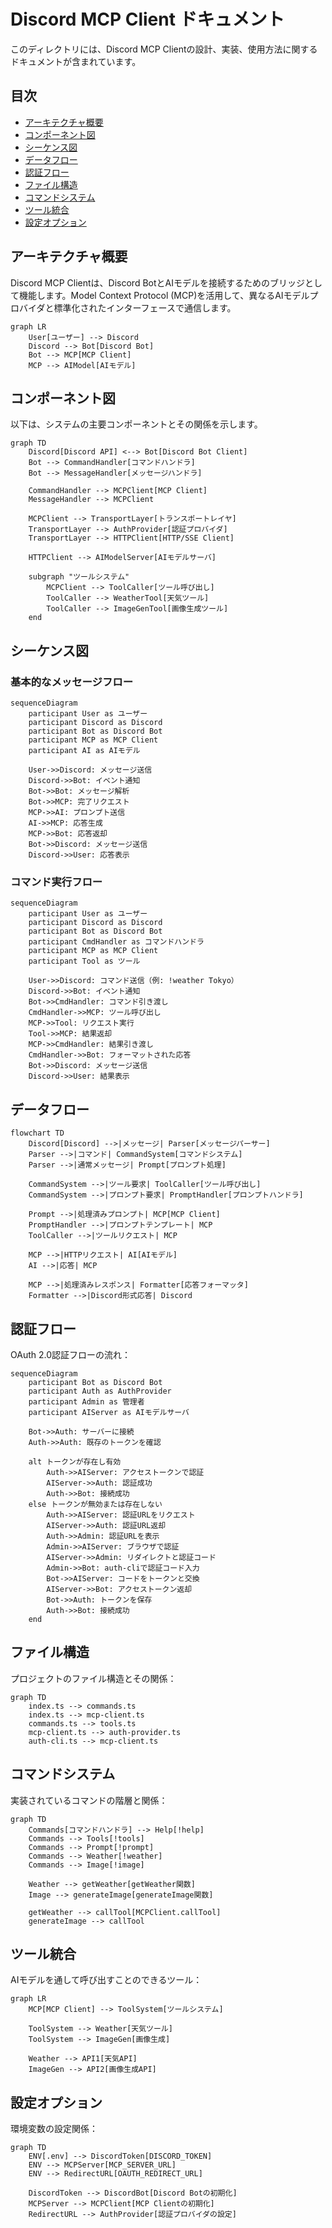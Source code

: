 # Discord MCP Client ドキュメント

このディレクトリには、Discord MCP Clientの設計、実装、使用方法に関するドキュメントが含まれています。

## 目次

- [アーキテクチャ概要](#アーキテクチャ概要)
- [コンポーネント図](#コンポーネント図)
- [シーケンス図](#シーケンス図)
- [データフロー](#データフロー)
- [認証フロー](#認証フロー)
- [ファイル構造](#ファイル構造)
- [コマンドシステム](#コマンドシステム)
- [ツール統合](#ツール統合)
- [設定オプション](#設定オプション)

## アーキテクチャ概要

Discord MCP Clientは、Discord BotとAIモデルを接続するためのブリッジとして機能します。Model Context Protocol (MCP)を活用して、異なるAIモデルプロバイダと標準化されたインターフェースで通信します。

```mermaid
graph LR
    User[ユーザー] --> Discord
    Discord --> Bot[Discord Bot]
    Bot --> MCP[MCP Client]
    MCP --> AIModel[AIモデル]
```

## コンポーネント図

以下は、システムの主要コンポーネントとその関係を示します。

```mermaid
graph TD
    Discord[Discord API] <--> Bot[Discord Bot Client]
    Bot --> CommandHandler[コマンドハンドラ]
    Bot --> MessageHandler[メッセージハンドラ]
    
    CommandHandler --> MCPClient[MCP Client]
    MessageHandler --> MCPClient
    
    MCPClient --> TransportLayer[トランスポートレイヤ]
    TransportLayer --> AuthProvider[認証プロバイダ]
    TransportLayer --> HTTPClient[HTTP/SSE Client]
    
    HTTPClient --> AIModelServer[AIモデルサーバ]
    
    subgraph "ツールシステム"
        MCPClient --> ToolCaller[ツール呼び出し]
        ToolCaller --> WeatherTool[天気ツール]
        ToolCaller --> ImageGenTool[画像生成ツール]
    end
```

## シーケンス図

### 基本的なメッセージフロー

```mermaid
sequenceDiagram
    participant User as ユーザー
    participant Discord as Discord
    participant Bot as Discord Bot
    participant MCP as MCP Client
    participant AI as AIモデル
    
    User->>Discord: メッセージ送信
    Discord->>Bot: イベント通知
    Bot->>Bot: メッセージ解析
    Bot->>MCP: 完了リクエスト
    MCP->>AI: プロンプト送信
    AI->>MCP: 応答生成
    MCP->>Bot: 応答返却
    Bot->>Discord: メッセージ送信
    Discord->>User: 応答表示
```

### コマンド実行フロー

```mermaid
sequenceDiagram
    participant User as ユーザー
    participant Discord as Discord
    participant Bot as Discord Bot
    participant CmdHandler as コマンドハンドラ
    participant MCP as MCP Client
    participant Tool as ツール
    
    User->>Discord: コマンド送信（例: !weather Tokyo）
    Discord->>Bot: イベント通知
    Bot->>CmdHandler: コマンド引き渡し
    CmdHandler->>MCP: ツール呼び出し
    MCP->>Tool: リクエスト実行
    Tool->>MCP: 結果返却
    MCP->>CmdHandler: 結果引き渡し
    CmdHandler->>Bot: フォーマットされた応答
    Bot->>Discord: メッセージ送信
    Discord->>User: 結果表示
```

## データフロー

```mermaid
flowchart TD
    Discord[Discord] -->|メッセージ| Parser[メッセージパーサー]
    Parser -->|コマンド| CommandSystem[コマンドシステム]
    Parser -->|通常メッセージ| Prompt[プロンプト処理]
    
    CommandSystem -->|ツール要求| ToolCaller[ツール呼び出し]
    CommandSystem -->|プロンプト要求| PromptHandler[プロンプトハンドラ]
    
    Prompt -->|処理済みプロンプト| MCP[MCP Client]
    PromptHandler -->|プロンプトテンプレート| MCP
    ToolCaller -->|ツールリクエスト| MCP
    
    MCP -->|HTTPリクエスト| AI[AIモデル]
    AI -->|応答| MCP
    
    MCP -->|処理済みレスポンス| Formatter[応答フォーマッタ]
    Formatter -->|Discord形式応答| Discord
```

## 認証フロー

OAuth 2.0認証フローの流れ：

```mermaid
sequenceDiagram
    participant Bot as Discord Bot
    participant Auth as AuthProvider
    participant Admin as 管理者
    participant AIServer as AIモデルサーバ
    
    Bot->>Auth: サーバーに接続
    Auth->>Auth: 既存のトークンを確認
    
    alt トークンが存在し有効
        Auth->>AIServer: アクセストークンで認証
        AIServer->>Auth: 認証成功
        Auth->>Bot: 接続成功
    else トークンが無効または存在しない
        Auth->>AIServer: 認証URLをリクエスト
        AIServer->>Auth: 認証URL返却
        Auth->>Admin: 認証URLを表示
        Admin->>AIServer: ブラウザで認証
        AIServer->>Admin: リダイレクトと認証コード
        Admin->>Bot: auth-cliで認証コード入力
        Bot->>AIServer: コードをトークンと交換
        AIServer->>Bot: アクセストークン返却
        Bot->>Auth: トークンを保存
        Auth->>Bot: 接続成功
    end
```

## ファイル構造

プロジェクトのファイル構造とその関係：

```mermaid
graph TD
    index.ts --> commands.ts
    index.ts --> mcp-client.ts
    commands.ts --> tools.ts
    mcp-client.ts --> auth-provider.ts
    auth-cli.ts --> mcp-client.ts
```

## コマンドシステム

実装されているコマンドの階層と関係：

```mermaid
graph TD
    Commands[コマンドハンドラ] --> Help[!help]
    Commands --> Tools[!tools]
    Commands --> Prompt[!prompt]
    Commands --> Weather[!weather]
    Commands --> Image[!image]
    
    Weather --> getWeather[getWeather関数]
    Image --> generateImage[generateImage関数]
    
    getWeather --> callTool[MCPClient.callTool]
    generateImage --> callTool
```

## ツール統合

AIモデルを通して呼び出すことのできるツール：

```mermaid
graph LR
    MCP[MCP Client] --> ToolSystem[ツールシステム]
    
    ToolSystem --> Weather[天気ツール]
    ToolSystem --> ImageGen[画像生成]
    
    Weather --> API1[天気API]
    ImageGen --> API2[画像生成API]
```

## 設定オプション

環境変数の設定関係：

```mermaid
graph TD
    ENV[.env] --> DiscordToken[DISCORD_TOKEN]
    ENV --> MCPServer[MCP_SERVER_URL]
    ENV --> RedirectURL[OAUTH_REDIRECT_URL]
    
    DiscordToken --> DiscordBot[Discord Botの初期化]
    MCPServer --> MCPClient[MCP Clientの初期化]
    RedirectURL --> AuthProvider[認証プロバイダの設定]
```
